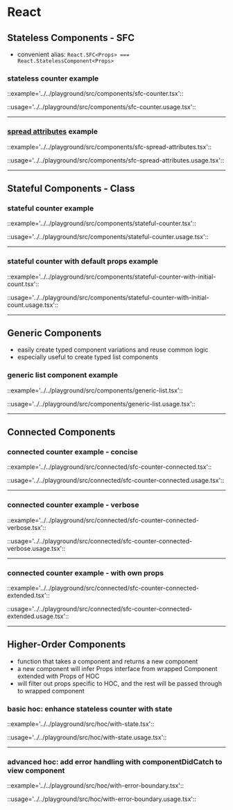 # React

## Stateless Components - SFC
- convenient alias: `React.SFC<Props> === React.StatelessComponent<Props>`

### stateless counter example

::example='../../playground/src/components/sfc-counter.tsx'::

::usage='../../playground/src/components/sfc-counter.usage.tsx'::

---

### [spread attributes](https://facebook.github.io/react/docs/jsx-in-depth.html#spread-attributes) example

::example='../../playground/src/components/sfc-spread-attributes.tsx'::

::usage='../../playground/src/components/sfc-spread-attributes.usage.tsx'::

---

## Stateful Components - Class

### stateful counter example

::example='../../playground/src/components/stateful-counter.tsx'::

::usage='../../playground/src/components/stateful-counter.usage.tsx'::

---

### stateful counter with default props example

::example='../../playground/src/components/stateful-counter-with-initial-count.tsx'::

::usage='../../playground/src/components/stateful-counter-with-initial-count.usage.tsx'::

---

## Generic Components
- easily create typed component variations and reuse common logic
- especially useful to create typed list components

### generic list component example

::example='../../playground/src/components/generic-list.tsx'::

::usage='../../playground/src/components/generic-list.usage.tsx'::

---

## Connected Components

### connected counter example - concise

::example='../../playground/src/connected/sfc-counter-connected.tsx'::

::usage='../../playground/src/connected/sfc-counter-connected.usage.tsx'::

---

### connected counter example - verbose

::example='../../playground/src/connected/sfc-counter-connected-verbose.tsx'::

::usage='../../playground/src/connected/sfc-counter-connected-verbose.usage.tsx'::

---

### connected counter example - with own props

::example='../../playground/src/connected/sfc-counter-connected-extended.tsx'::

::usage='../../playground/src/connected/sfc-counter-connected-extended.usage.tsx'::

---

## Higher-Order Components
- function that takes a component and returns a new component
- a new component will infer Props interface from wrapped Component extended with Props of HOC
- will filter out props specific to HOC, and the rest will be passed through to wrapped component

### basic hoc: enhance stateless counter with state

::example='../../playground/src/hoc/with-state.tsx'::

::usage='../../playground/src/hoc/with-state.usage.tsx'::

---

### advanced hoc: add error handling with componentDidCatch to view component

::example='../../playground/src/hoc/with-error-boundary.tsx'::

::usage='../../playground/src/hoc/with-error-boundary.usage.tsx'::
